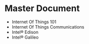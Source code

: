 Master Document
==

- Internet Of Things 101
- Internet Of Things Communications
- Intel® Edison
- Intel® Galileo

